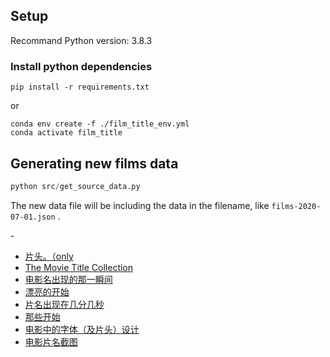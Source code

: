 
## Setup

Recommand Python version: 3.8.3

### Install python dependencies

```shell
pip install -r requirements.txt
``` 
or
```shell
conda env create -f ./film_title_env.yml
conda activate film_title
```

## Generating new films data

```python
python src/get_source_data.py
```

The new data file will be including the data in the filename, like `films-2020-07-01.json` .



\-
- [片头。（only](https://www.douban.com/photos/album/119457425/)
- [The Movie Title Collection](https://www.douban.com/photos/album/1628118090/)
- [电影名出现的那一瞬间](https://www.douban.com/photos/album/43066716/)
- [漂亮的开始](https://www.douban.com/photos/album/63246190/)
- [片名出现在几分几秒](https://www.douban.com/photos/album/127285806/)
- [那些开始](https://www.douban.com/photos/album/81549904/)
- [电影中的字体（及片头）设计](https://www.douban.com/photos/album/65903377/)
- [电影片名截图](https://www.douban.com/photos/album/69258830/)